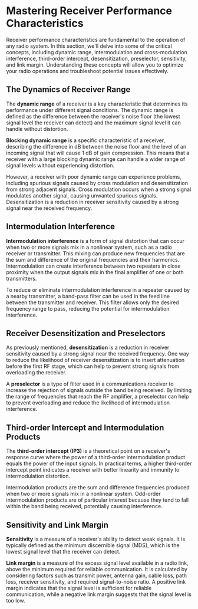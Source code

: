 # Mastering Receiver Performance Characteristics

Receiver performance characteristics are fundamental to the operation of any radio system. In this section, we'll delve into some of the critical concepts, including dynamic range, intermodulation and cross-modulation interference, third-order intercept, desensitization, preselector, sensitivity, and link margin. Understanding these concepts will allow you to optimize your radio operations and troubleshoot potential issues effectively.

## The Dynamics of Receiver Range

The **dynamic range** of a receiver is a key characteristic that determines its performance under different signal conditions. The dynamic range is defined as the difference between the receiver's noise floor (the lowest signal level the receiver can detect) and the maximum signal level it can handle without distortion.

**Blocking dynamic range** is a specific characteristic of a receiver, describing the difference in dB between the noise floor and the level of an incoming signal that will cause 1 dB of gain compression. This means that a receiver with a large blocking dynamic range can handle a wider range of signal levels without experiencing distortion.

However, a receiver with poor dynamic range can experience problems, including spurious signals caused by cross modulation and desensitization from strong adjacent signals. Cross modulation occurs when a strong signal modulates another signal, causing unwanted spurious signals. Desensitization is a reduction in receiver sensitivity caused by a strong signal near the received frequency.

## Intermodulation Interference

**Intermodulation interference** is a form of signal distortion that can occur when two or more signals mix in a nonlinear system, such as a radio receiver or transmitter. This mixing can produce new frequencies that are the sum and difference of the original frequencies and their harmonics. Intermodulation can create interference between two repeaters in close proximity when the output signals mix in the final amplifier of one or both transmitters.

To reduce or eliminate intermodulation interference in a repeater caused by a nearby transmitter, a band-pass filter can be used in the feed line between the transmitter and receiver. This filter allows only the desired frequency range to pass, reducing the potential for intermodulation interference.

## Receiver Desensitization and Preselectors

As previously mentioned, **desensitization** is a reduction in receiver sensitivity caused by a strong signal near the received frequency. One way to reduce the likelihood of receiver desensitization is to insert attenuation before the first RF stage, which can help to prevent strong signals from overloading the receiver.

A **preselector** is a type of filter used in a communications receiver to increase the rejection of signals outside the band being received. By limiting the range of frequencies that reach the RF amplifier, a preselector can help to prevent overloading and reduce the likelihood of intermodulation interference.

## Third-order Intercept and Intermodulation Products

The **third-order intercept (IP3)** is a theoretical point on a receiver's response curve where the power of a third-order intermodulation product equals the power of the input signals. In practical terms, a higher third-order intercept point indicates a receiver with better linearity and immunity to intermodulation distortion.

Intermodulation products are the sum and difference frequencies produced when two or more signals mix in a nonlinear system. Odd-order intermodulation products are of particular interest because they tend to fall within the band being received, potentially causing interference.

## Sensitivity and Link Margin

**Sensitivity** is a measure of a receiver's ability to detect weak signals. It is typically defined as the minimum discernible signal (MDS), which is the lowest signal level that the receiver can detect.

**Link margin** is a measure of the excess signal level available in a radio link, above the minimum required for reliable communication. It is calculated by considering factors such as transmit power, antenna gain, cable loss, path loss, receiver sensitivity, and required signal-to-noise ratio. A positive link margin indicates that the signal level is sufficient for reliable communication, while a negative link margin suggests that the signal level is too low.